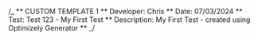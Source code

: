 /_
** CUSTOM TEMPLATE 1
** Developer: Chris
** Date: 07/03/2024
** Test: Test 123 - My First Test
** Description: My First Test - created using Optimizely Generator
**
_/
